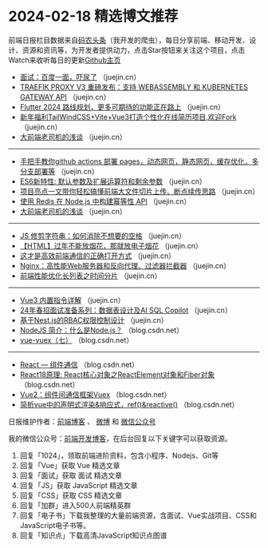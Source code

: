 # 2024-02-18 精选博文推荐

前端日报栏目数据来自[码农头条](http://toutiao.qdkfweb.cn/)（我开发的爬虫），每日分享前端、移动开发、设计、资源和资讯等，为开发者提供动力，点击Star按钮来关注这个项目，点击Watch来收听每日的更新[Github主页](https://github.com/kujian/frontendDaily)
* [面试：百度一面，吓尿了](https://juejin.cn/post/7335337310547017768) （juejin.cn）
* [TRAEFIK PROXY V3 重磅发布：支持 WEBASSEMBLY 和 KUBERNETES GATEWAY API](https://juejin.cn/post/7334523075467313192) （juejin.cn）
* [Flutter 2024 路线规划，更多可期待的功能正在路上](https://juejin.cn/post/7335067315452428297) （juejin.cn）
* [新年福利TailWindCSS+Vite+Vue3打造个性化在线简历项目,欢迎Fork](https://juejin.cn/post/7334929489195909170) （juejin.cn）
* [大前端老司机的浅谈](https://juejin.cn/post/7334644120353226761) （juejin.cn）

***
* [手把手教你github actions 部署 pages，动态网页，静态网页，缓存优化，多分支部署等](https://juejin.cn/post/7334714350899642407) （juejin.cn）
* [ES6新特性: 默认参数及扩展运算符和剩余参数](https://juejin.cn/post/7334311273339928591) （juejin.cn）
* [项目亮点一文带你轻松搞懂前端大文件切片上传、断点续传思路](https://juejin.cn/post/7335277377621049395) （juejin.cn）
* [使用 Redis 在 Node.js 中构建幂等性 API](https://juejin.cn/post/7334523075467378728) （juejin.cn）
* [大前端老司机的浅谈](https://juejin.cn/post/7335067315452362761) （juejin.cn）

***
* [JS 修剪字符串：如何消除不想要的空格](https://juejin.cn/post/7334929489196007474) （juejin.cn）
* [【HTML】过年不能放烟花，那就放电子烟花](https://juejin.cn/post/7335437804627623986) （juejin.cn）
* [这才是高效前端通信的正确打开方式](https://juejin.cn/post/7335067315450920969) （juejin.cn）
* [Nginx：高性能Web服务器和反向代理、过滤器拦截器](https://juejin.cn/post/7335067315451838473) （juejin.cn）
* [前端性能优化长列表之时间分片](https://juejin.cn/post/7334714350899904551) （juejin.cn）

***
* [Vue3 内置指令详解](https://juejin.cn/post/7335463274619043890) （juejin.cn）
* [24年春招面试准备系列：数据表设计及AI SQL Copilot](https://juejin.cn/post/7333278321688854580) （juejin.cn）
* [基于Nest.js的RBAC权限控制设计](https://juejin.cn/post/7334311273340207119) （juejin.cn）
* [NodeJS 简介：什么是Node.js？](https://blog.csdn.net/mzgxinhua/article/details/136142002) （blog.csdn.net）
* [vue-vuex（七）](https://blog.csdn.net/weixin_45533131/article/details/136138029) （blog.csdn.net）

***
* [React &#8212; 组件通信](https://blog.csdn.net/leoxow/article/details/136143200) （blog.csdn.net）
* [React18原理: React核心对象之ReactElement对象和Fiber对象](https://blog.csdn.net/Tyro_java/article/details/136138823) （blog.csdn.net）
* [Vue2：组件间通信框架Vuex](https://blog.csdn.net/Brave_heart4pzj/article/details/136136187) （blog.csdn.net）
* [简析vue中的声明式渲染&amp;响应式，ref()&amp;reactive()](https://blog.csdn.net/coder184/article/details/136096993) （blog.csdn.net）

日报维护作者：[前端博客](https://qdkfweb.cn/) 、 [微博](http://weibo.com/kujian) 和 [微信公众号](https://open.weixin.qq.com/qr/code?username=caibaojian_com)

我的微信公众号：[前端开发博客](https://open.weixin.qq.com/qr/code?username=caibaojian_com)，在后台回复以下关键字可以获取资源。

1. 回复「1024」，领取前端进阶资料，包含小程序、Nodejs、Git等
2. 回复「Vue」获取 Vue 精选文章
3. 回复「面试」获取 面试 精选文章
4. 回复「JS」获取 JavaScript 精选文章
5. 回复「CSS」获取 CSS 精选文章
6. 回复「加群」进入500人前端精英群
7. 回复「电子书」下载我整理的大量前端资源，含面试、Vue实战项目、CSS和JavaScript电子书等。
8. 回复「知识点」下载高清JavaScript知识点图谱